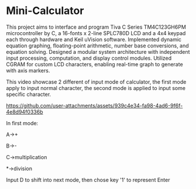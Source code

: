 # Mini-Calculator
This project aims to interface and program Tiva C Series TM4C123GH6PM microcontroller by C, a 16-fonts x 2-line SPLC780D LCD and a 4x4 keypad each through hardware and Keil uVision software.
Implemented dynamic equation graphing, floating-point arithmetic, number base conversions, and equation solving.
Designed a modular system architecture with independent input processing, computation, and display control modules.
Utilized CGRAM for custom LCD characters, enabling real-time graph to generate with axis markers.


This video showcase 2 different of input mode of calculator, the first mode apply to input normal character, the second mode is applied to input some specific character.

https://github.com/user-attachments/assets/939c4e34-fa98-4ad6-9f6f-4e8d94f0336b

In first mode:

A->+

B->-

C->multiplication

*->division

Input D to shift into next mode, then chose key '1' to represent Enter


